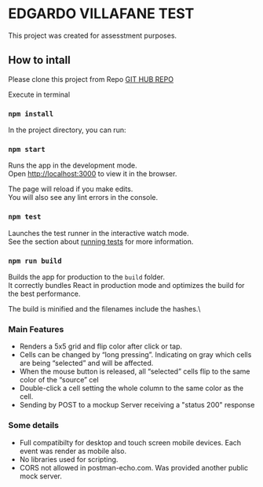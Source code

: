 # EDGARDO VILLAFANE TEST

This project was created for assesstment purposes.


## How to intall

Please clone this project from Repo
[GIT HUB REPO](https://github.com/edgardovillafane/xcelirate-test)

Execute in terminal

### `npm install`


In the project directory, you can run:

### `npm start`

Runs the app in the development mode.\
Open [http://localhost:3000](http://localhost:3000) to view it in the browser.

The page will reload if you make edits.\
You will also see any lint errors in the console.

### `npm test`

Launches the test runner in the interactive watch mode.\
See the section about [running tests](https://facebook.github.io/create-react-app/docs/running-tests) for more information.

### `npm run build`

Builds the app for production to the `build` folder.\
It correctly bundles React in production mode and optimizes the build for the best performance.

The build is minified and the filenames include the hashes.\


### Main Features

- Renders a 5x5 grid and flip color after click or tap.
- Cells can be changed by “long pressing”. Indicating on gray which cells are being “selected” and will be affected.
- When the mouse button is released, all “selected” cells flip to the same color of the “source” cel
- Double-click a cell setting the whole column to the same color as the cell.
- Sending by POST to a mockup Server receiving a "status 200" response

### Some details

- Full compatibilty for desktop and touch screen mobile devices. Each event was render as mobile also.
- No libraries used for scripting. 
- CORS not allowed in postman-echo.com. Was provided another public mock server.


